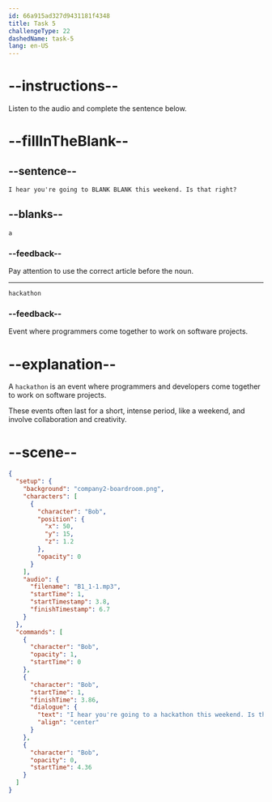 ```yaml
---
id: 66a915ad327d9431181f4348
title: Task 5
challengeType: 22
dashedName: task-5
lang: en-US
---
```


<!--
AUDIO REFERENCE:
Bob: I hear you're going to a hackathon this weekend. Is that right?
-->

# --instructions--

Listen to the audio and complete the sentence below.

# --fillInTheBlank--

## --sentence--

`I hear you're going to BLANK BLANK this weekend. Is that right?`

## --blanks--

`a`

### --feedback--

Pay attention to use the correct article before the noun.

---
`hackathon`

### --feedback--

Event where programmers come together to work on software projects.


# --explanation--

A `hackathon` is an event where programmers and developers come together to work on software projects. 

These events often last for a short, intense period, like a weekend, and involve collaboration and creativity.

# --scene--

```json
{
  "setup": {
    "background": "company2-boardroom.png",
    "characters": [
      {
        "character": "Bob",
        "position": {
          "x": 50,
          "y": 15,
          "z": 1.2
        },
        "opacity": 0
      }
    ],
    "audio": {
      "filename": "B1_1-1.mp3",
      "startTime": 1,
      "startTimestamp": 3.8,
      "finishTimestamp": 6.7
    }
  },
  "commands": [
    {
      "character": "Bob",
      "opacity": 1,
      "startTime": 0
    },
    {
      "character": "Bob",
      "startTime": 1,
      "finishTime": 3.86,
      "dialogue": {
        "text": "I hear you're going to a hackathon this weekend. Is that right?",
        "align": "center"
      }
    },
    {
      "character": "Bob",
      "opacity": 0,
      "startTime": 4.36
    }
  ]
}
```
